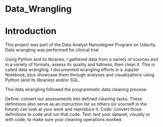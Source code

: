 # Data_Wrangling

# Introduction
This project was part of the Data Analyst Nanodegree Program on Udacity.
Data wrangling was performed for clinical trial.


 
Using Python and its libraries, I gathered data from a variety of sources and in a variety of formats, assess its quality and tidiness, then clean it. This is called data wrangling. I documented wrangling efforts in a Jupyter Notebook, plus showcase them through analyses and visualizations using Python (and its libraries) and/or SQL.
 
This data wrangling followed the programmatic data cleaning process:

Define: convert our assessments into defined cleaning tasks. These definitions also serve as an instruction list so others (or yourself in the future) can look at your work and reproduce it.
Code: convert those definitions to code and run that code.
Test: test your dataset, visually or with code, to make sure your cleaning operations worked.

